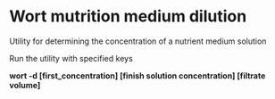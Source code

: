 # Wort mutrition medium dilution
<p>Utility for determining the concentration of a nutrient medium solution</p>
<p>Run the utility with specified keys</p>
<p><b>wort -d [first_concentration] [finish solution concentration] [filtrate volume]</b></p>
